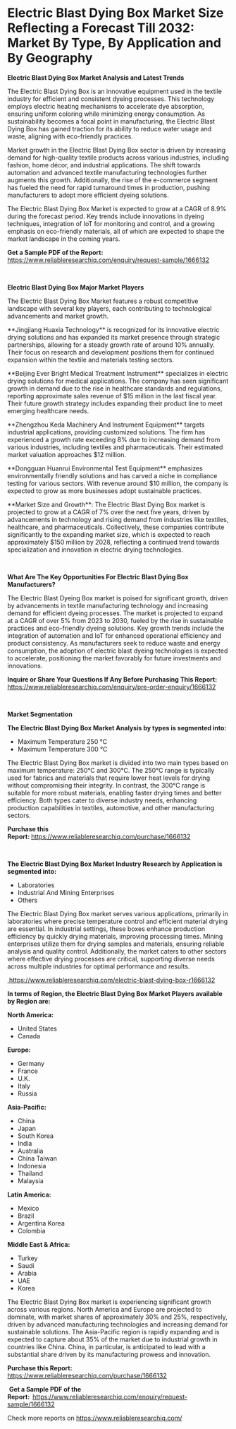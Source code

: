 <p><h1>Electric Blast Dying Box Market Size Reflecting a Forecast Till 2032: Market By Type, By Application and By Geography</h1></p><p><strong>Electric Blast Dying Box Market Analysis and Latest Trends</strong></p>
<p><p>The Electric Blast Dying Box is an innovative equipment used in the textile industry for efficient and consistent dyeing processes. This technology employs electric heating mechanisms to accelerate dye absorption, ensuring uniform coloring while minimizing energy consumption. As sustainability becomes a focal point in manufacturing, the Electric Blast Dying Box has gained traction for its ability to reduce water usage and waste, aligning with eco-friendly practices.</p><p>Market growth in the Electric Blast Dying Box sector is driven by increasing demand for high-quality textile products across various industries, including fashion, home décor, and industrial applications. The shift towards automation and advanced textile manufacturing technologies further augments this growth. Additionally, the rise of the e-commerce segment has fueled the need for rapid turnaround times in production, pushing manufacturers to adopt more efficient dyeing solutions.</p><p>The Electric Blast Dying Box Market is expected to grow at a CAGR of 8.9% during the forecast period. Key trends include innovations in dyeing techniques, integration of IoT for monitoring and control, and a growing emphasis on eco-friendly materials, all of which are expected to shape the market landscape in the coming years.</p></p>
<p><strong>Get a Sample PDF of the Report:&nbsp;</strong> <a href="https://www.reliableresearchiq.com/enquiry/request-sample/1666132?utm_campaign=3109&utm_medium=2&utm_source=Github&utm_content=ia&utm_term=08032025&utm_id=electric-blast-dying-box">https://www.reliableresearchiq.com/enquiry/request-sample/1666132</a></p>
<p>&nbsp;</p>
<p><strong>Electric Blast Dying Box Major Market Players</strong></p>
<p><p>The Electric Blast Dying Box Market features a robust competitive landscape with several key players, each contributing to technological advancements and market growth. </p><p>**Jingjiang Huaxia Technology** is recognized for its innovative electric drying solutions and has expanded its market presence through strategic partnerships, allowing for a steady growth rate of around 10% annually. Their focus on research and development positions them for continued expansion within the textile and materials testing sectors.</p><p>**Beijing Ever Bright Medical Treatment Instrument** specializes in electric drying solutions for medical applications. The company has seen significant growth in demand due to the rise in healthcare standards and regulations, reporting approximate sales revenue of $15 million in the last fiscal year. Their future growth strategy includes expanding their product line to meet emerging healthcare needs.</p><p>**Zhengzhou Keda Machinery And Instrument Equipment** targets industrial applications, providing customized solutions. The firm has experienced a growth rate exceeding 8% due to increasing demand from various industries, including textiles and pharmaceuticals. Their estimated market valuation approaches $12 million.</p><p>**Dongguan Huanrui Environmental Test Equipment** emphasizes environmentally friendly solutions and has carved a niche in compliance testing for various sectors. With revenue around $10 million, the company is expected to grow as more businesses adopt sustainable practices.</p><p>**Market Size and Growth**: The Electric Blast Dying Box market is projected to grow at a CAGR of 7% over the next five years, driven by advancements in technology and rising demand from industries like textiles, healthcare, and pharmaceuticals. Collectively, these companies contribute significantly to the expanding market size, which is expected to reach approximately $150 million by 2028, reflecting a continued trend towards specialization and innovation in electric drying technologies.</p></p>
<p>&nbsp;</p>
<p><strong>What Are The Key Opportunities For Electric Blast Dying Box Manufacturers?</strong></p>
<p><p>The Electric Blast Dyeing Box market is poised for significant growth, driven by advancements in textile manufacturing technology and increasing demand for efficient dyeing processes. The market is projected to expand at a CAGR of over 5% from 2023 to 2030, fueled by the rise in sustainable practices and eco-friendly dyeing solutions. Key growth trends include the integration of automation and IoT for enhanced operational efficiency and product consistency. As manufacturers seek to reduce waste and energy consumption, the adoption of electric blast dyeing technologies is expected to accelerate, positioning the market favorably for future investments and innovations.</p></p>
<p><strong>Inquire or Share Your Questions If Any Before Purchasing This Report:</strong> <a href="https://www.reliableresearchiq.com/enquiry/pre-order-enquiry/1666132?utm_campaign=3109&utm_medium=2&utm_source=Github&utm_content=ia&utm_term=08032025&utm_id=electric-blast-dying-box">https://www.reliableresearchiq.com/enquiry/pre-order-enquiry/1666132</a></p>
<p>&nbsp;</p>
<p><strong>Market Segmentation</strong></p>
<p><strong>The Electric Blast Dying Box Market Analysis by types is segmented into:</strong></p>
<p><ul><li>Maximum Temperature 250 ℃</li><li>Maximum Temperature 300 ℃</li></ul></p>
<p><p>The Electric Blast Dying Box market is divided into two main types based on maximum temperature: 250°C and 300°C. The 250°C range is typically used for fabrics and materials that require lower heat levels for drying without compromising their integrity. In contrast, the 300°C range is suitable for more robust materials, enabling faster drying times and better efficiency. Both types cater to diverse industry needs, enhancing production capabilities in textiles, automotive, and other manufacturing sectors.</p></p>
<p><strong>Purchase this Report:&nbsp;</strong><a href="https://www.reliableresearchiq.com/purchase/1666132?utm_campaign=3109&utm_medium=2&utm_source=Github&utm_content=ia&utm_term=08032025&utm_id=electric-blast-dying-box">https://www.reliableresearchiq.com/purchase/1666132</a></p>
<p>&nbsp;</p>
<p><strong>The Electric Blast Dying Box Market Industry Research by Application is segmented into:</strong></p>
<p><ul><li>Laboratories</li><li>Industrial And Mining Enterprises</li><li>Others</li></ul></p>
<p><p>The Electric Blast Dying Box market serves various applications, primarily in laboratories where precise temperature control and efficient material drying are essential. In industrial settings, these boxes enhance production efficiency by quickly drying materials, improving processing times. Mining enterprises utilize them for drying samples and materials, ensuring reliable analysis and quality control. Additionally, the market caters to other sectors where effective drying processes are critical, supporting diverse needs across multiple industries for optimal performance and results.</p></p>
<p><a href="https://www.reliableresearchiq.com/electric-blast-dying-box-r1666132?utm_campaign=3109&utm_medium=2&utm_source=Github&utm_content=ia&utm_term=08032025&utm_id=electric-blast-dying-box">&nbsp;https://www.reliableresearchiq.com/electric-blast-dying-box-r1666132</a></p>
<p><strong>In terms of Region, the Electric Blast Dying Box Market Players available by Region are:</strong></p>
<p>
    <p> <strong> North America: </strong>
        <ul>
            <li>United States</li>
            <li>Canada</li>
        </ul>
        </p> 
    <p> <strong> Europe: </strong>
        <ul>
            <li>Germany</li>
            <li>France</li>
            <li>U.K.</li>
            <li>Italy</li>
            <li>Russia</li>
        </ul>
        </p> 
    <p> <strong> Asia-Pacific: </strong>
        <ul>
            <li>China</li>
            <li>Japan</li>
            <li>South Korea</li>
            <li>India</li>
            <li>Australia</li>
            <li>China Taiwan</li>
            <li>Indonesia</li>
            <li>Thailand</li>
            <li>Malaysia</li>
        </ul>
        </p> 
    <p> <strong> Latin America: </strong>
        <ul>
            <li>Mexico</li>
            <li>Brazil</li>
            <li>Argentina Korea</li>
            <li>Colombia</li>
        </ul>
        </p> 
    <p> <strong> Middle East & Africa: </strong>
        <ul>
            <li>Turkey</li>
            <li>Saudi</li>
            <li>Arabia</li>
            <li>UAE</li>
            <li>Korea</li>
        </ul>
    </p>
    </p>
<p><p>The Electric Blast Dying Box market is experiencing significant growth across various regions. North America and Europe are projected to dominate, with market shares of approximately 30% and 25%, respectively, driven by advanced manufacturing technologies and increasing demand for sustainable solutions. The Asia-Pacific region is rapidly expanding and is expected to capture about 35% of the market due to industrial growth in countries like China. China, in particular, is anticipated to lead with a substantial share driven by its manufacturing prowess and innovation.</p></p>
<p><strong>Purchase this Report: </strong><a href="https://www.reliableresearchiq.com/purchase/1666132?utm_campaign=3109&utm_medium=2&utm_source=Github&utm_content=ia&utm_term=08032025&utm_id=electric-blast-dying-box">https://www.reliableresearchiq.com/purchase/1666132</a></p>
<p>&nbsp;<strong>Get a Sample PDF of the Report:&nbsp;&nbsp;</strong><a href="https://www.reliableresearchiq.com/enquiry/request-sample/1666132?utm_campaign=3109&utm_medium=2&utm_source=Github&utm_content=ia&utm_term=08032025&utm_id=electric-blast-dying-box">https://www.reliableresearchiq.com/enquiry/request-sample/1666132</a></p>
<p><strong></strong></p>
<p>Check more reports on <a href="https://www.reliableresearchiq.com/?utm_campaign=3109&utm_medium=2&utm_source=Github&utm_content=ia&utm_term=08032025&utm_id=electric-blast-dying-box">https://www.reliableresearchiq.com/</a></p>